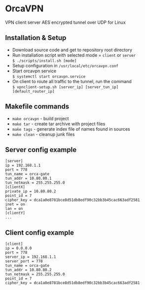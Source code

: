 # OrcaVPN
VPN client server AES encrypted tunnel over UDP for Linux

## Installation & Setup

* Download source code and get to repository root directory
* Run installation script with selected mode = `client` or `server`  
  `$ ./scripts/install.sh [mode]`
* Setup configuration in `/usr/local/etc/orcavpn.conf`
* Start orcavpn service  
  `$ systemctl start orcavpn.service`
* On client to route all traffic to the tunnel, run the command  
  `$ vpnclient-setup.sh [server_ip] [server_tun_ip] [default_router_ip]`

## Makefile commands

* `make orcavpn` - build project
* `make tar` - create tar archive with project files
* `make tags` - generate index file of names found in sources
* `make clean` - cleanup junk files

## Server config example
```
[server]  
ip = 192.168.1.1  
port = 778  
tun_name = orca-gate  
tun_addr = 10.80.80.1  
tun_netmask = 255.255.255.0  
[clientX]  
private_ip = 10.80.80.2  
point_id = 7  
cipher_key = dca1a0e8781bce8d51db8edf90c32bb3b45cac663adf2581  
inet = on  
lan = on  
[clientY]  
...
```

## Client config example
```
[client]  
ip = 0.0.0.0  
port = 778  
server_ip = 192.168.1.1  
server_port = 778  
tun_name = orca-gate  
tun_addr = 10.80.80.2  
tun_netmask = 255.255.255.0  
point_id = 7  
cipher_key = dca1a0e8781bce8d51db8edf90c32bb3b45cac663adf2581
```
